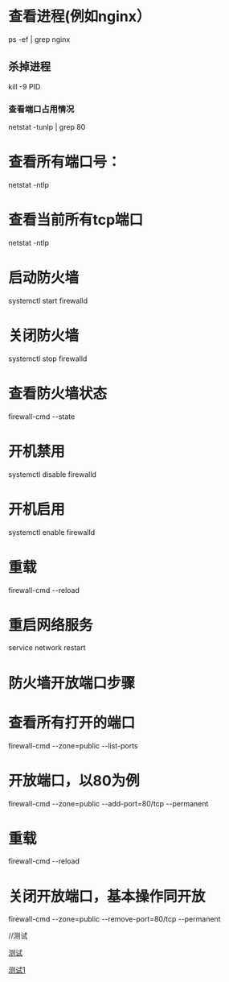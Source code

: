 # 查看进程(例如nginx）
ps -ef | grep nginx

## 杀掉进程
kill -9 PID

### 查看端口占用情况
netstat -tunlp | grep 80

# 查看所有端口号：
netstat -ntlp

# 查看当前所有tcp端口
netstat -ntlp

# 启动防火墙
systemctl start firewalld

# 关闭防火墙
systemctl stop firewalld 

# 查看防火墙状态
firewall-cmd --state

# 开机禁用
systemctl disable firewalld

# 开机启用
systemctl enable firewalld

# 重载
firewall-cmd --reload

# 重启网络服务
service network restart

# 防火墙开放端口步骤
# 查看所有打开的端口
firewall-cmd --zone=public --list-ports 
# 开放端口，以80为例
firewall-cmd --zone=public --add-port=80/tcp --permanent  
# 重载
firewall-cmd --reload

# 关闭开放端口，基本操作同开放
firewall-cmd --zone=public --remove-port=80/tcp --permanent



//测试

[测试](https://www.csdn.net/)

[测试1](https://support.huaweicloud.com/index.html)

















